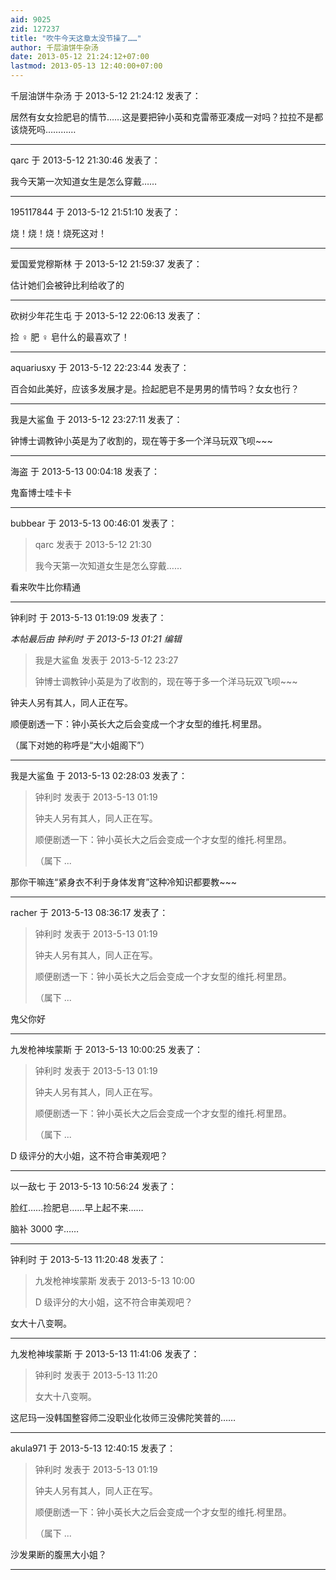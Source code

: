 ```yaml
---
aid: 9025
zid: 127237
title: "吹牛今天这章太没节操了……"
author: 千层油饼牛杂汤
date: 2013-05-12 21:24:12+07:00
lastmod: 2013-05-13 12:40:00+07:00
---
```


千层油饼牛杂汤 于 2013-5-12 21:24:12 发表了：

居然有女女捡肥皂的情节……这是要把钟小英和克雷蒂亚凑成一对吗？拉拉不是都该烧死吗…………

---

qarc 于 2013-5-12 21:30:46 发表了：

我今天第一次知道女生是怎么穿戴……

---

195117844 于 2013-5-12 21:51:10 发表了：

烧！烧！烧！烧死这对！

---

爱国爱党穆斯林 于 2013-5-12 21:59:37 发表了：

估计她们会被钟比利给收了的

---

砍树少年花生屯 于 2013-5-12 22:06:13 发表了：

捡 ♀ 肥 ♀ 皂什么的最喜欢了！

---

aquariusxy 于 2013-5-12 22:23:44 发表了：

百合如此美好，应该多发展才是。捡起肥皂不是男男的情节吗？女女也行？

---

我是大鲨鱼 于 2013-5-12 23:27:11 发表了：

钟博士调教钟小英是为了收割的，现在等于多一个洋马玩双飞呗~~~

---

海盗 于 2013-5-13 00:04:18 发表了：

鬼畜博士哇卡卡

---

bubbear 于 2013-5-13 00:46:01 发表了：

> qarc 发表于 2013-5-12 21:30
>
> 我今天第一次知道女生是怎么穿戴……

看来吹牛比你精通

---

钟利时 于 2013-5-13 01:19:09 发表了：

_本帖最后由 钟利时 于 2013-5-13 01:21 编辑_

> 我是大鲨鱼 发表于 2013-5-12 23:27
>
> 钟博士调教钟小英是为了收割的，现在等于多一个洋马玩双飞呗~~~

钟夫人另有其人，同人正在写。

顺便剧透一下：钟小英长大之后会变成一个才女型的维托.柯里昂。

（属下对她的称呼是“大小姐阁下”）

---

我是大鲨鱼 于 2013-5-13 02:28:03 发表了：

> 钟利时 发表于 2013-5-13 01:19
>
> 钟夫人另有其人，同人正在写。
>
> 顺便剧透一下：钟小英长大之后会变成一个才女型的维托.柯里昂。
>
> （属下 ...

那你干嘛连“紧身衣不利于身体发育”这种冷知识都要教~~~

---

racher 于 2013-5-13 08:36:17 发表了：

> 钟利时 发表于 2013-5-13 01:19
>
> 钟夫人另有其人，同人正在写。
>
> 顺便剧透一下：钟小英长大之后会变成一个才女型的维托.柯里昂。
>
> （属下 ...

鬼父你好

---

九发枪神埃蒙斯 于 2013-5-13 10:00:25 发表了：

> 钟利时 发表于 2013-5-13 01:19
>
> 钟夫人另有其人，同人正在写。
>
> 顺便剧透一下：钟小英长大之后会变成一个才女型的维托.柯里昂。
>
> （属下 ...

D 级评分的大小姐，这不符合审美观吧？

---

以一敌七 于 2013-5-13 10:56:24 发表了：

脸红……捡肥皂……早上起不来……

脑补 3000 字……

---

钟利时 于 2013-5-13 11:20:48 发表了：

> 九发枪神埃蒙斯 发表于 2013-5-13 10:00
>
> D 级评分的大小姐，这不符合审美观吧？

女大十八变啊。

---

九发枪神埃蒙斯 于 2013-5-13 11:41:06 发表了：

> 钟利时 发表于 2013-5-13 11:20
>
> 女大十八变啊。

这尼玛一没韩国整容师二没职业化妆师三没佛陀笑普的……

---

akula971 于 2013-5-13 12:40:15 发表了：

> 钟利时 发表于 2013-5-13 01:19
>
> 钟夫人另有其人，同人正在写。
>
> 顺便剧透一下：钟小英长大之后会变成一个才女型的维托.柯里昂。
>
> （属下 ...

沙发果断的腹黑大小姐？

---
